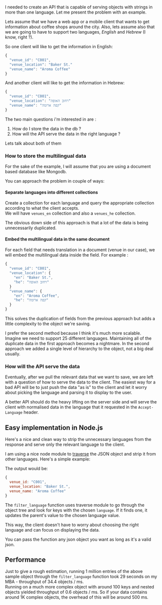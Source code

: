 
I needed to create an API that is capable of serving objects with strings in more than one language. Let me present the problem with an example.

Lets assume that we have a web app or a mobile client that wants to get information about coffee shops around the city. Also, lets assume also that we are going to have to support two languages, *English* and *Hebrew* (I know, right ?). 

So one client will like to get the information in English:

```js
{
  "venue_id": "C001",
  "venue_location": "Baker St."
  "venue_name": "Aroma Coffee"
}
```
And another client will like to get the information in Hebrew:

```js
{
  "venue_id": "C001",
  "venue_location": "רחוב האופה"
  "venue_name": "קפה ארומה"
}
```

The two main questions i'm interested in are :

1. How do I store the data in the db ?
2. How will the API serve the data in the right language ?

Lets talk about both of them

### How to store the multilingual data

For the sake of the example, I will assume that you are using a document based database like Mongodb.

You can approach the problem in couple of ways:

#### Separate languages into different collections
Create a collection for each language and query the appropriate collection according to what the client accepts.  
We will have `venues_en` collection and also a `venues_he` collection.

The obvious down side of this approach is that a lot of the data is being unnecessarily duplicated.

#### Embed the multilingual data in the same document
For each field that needs translation in a document (venue in our case), we will embed the multilingual data inside the field. For example :

```js
{
  "venue_id": "C001",
  "venue_location": {
    "en": "Baker St.",
    "he": "רחוב האופה"
  }
  "venue_name": {
    "en": "Aroma Coffee",
    "he": "קפה ארומה"
  }
}
```


This solves the duplication of fields from the previous approach but adds a little complexity to the object we're saving.

I prefer the second method because I think it's much more scalable. Imagine we need to support 25 different languages. Maintaining all of the duplicate data in the first approach becomes a nightmare. In the second approach we added a single level of hierarchy to the object, not a big deal usually.

### How will the API serve the data

Eventually, after we pull the relevant data that we want to save, we are left with a question of how to serve the data to the client. The easiest way for a bad API will be to just push the data "as is" to the client and let it worry about picking the language and parsing it to display to the user.

A better API should do the heavy lifting on the server side and will serve the client with normalised data in the language that it requested in the `Accept-Language` header.

## Easy implementation in Node.js
Here's a nice and clean way to strip the unnecessary languages from the response and serve only the relevant language to the client.

I am using a nice node module to [traverse](https://github.com/substack/js-traverse) the JSON object and strip it from other languages. Here's a simple example:

<script src="https://gist.github.com/mderazon/9729626.js"></script>
The output would be:

``` js
{
  venue_id: "C001",
  venue_location: "Baker St.",
  venue_name: "Aroma Coffee"
}
```

The `filter_language` function uses traverse module to go through the object tree and look for keys with the chosen `language`. If it finds one, it updates the parent's value to the chosen language value.

This way, the client doesn't have to worry about choosing the right language and can focus on displaying the data.

You can pass the function any json object you want as long as it's a valid json.

## Performance
Just to give a rough estimation, running 1 million entries of the above sample object through the `filter_language` function took 29 seconds on my MBA - throughput of 34.4 objects / ms.  
Running on a much more complex object with around 100 keys and nested objects yielded throughput of 0.6 objects / ms. So if your data contains around 1K complex objects, the overhead of this  will be around 500 ms.